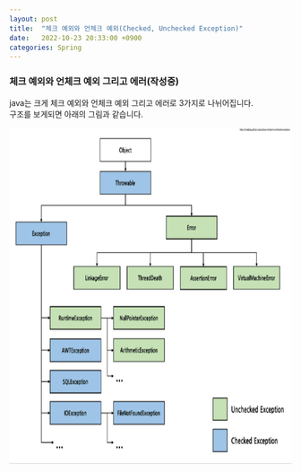 ```yaml
---
layout: post
title:  "체크 예외와 언체크 예외(Checked, Unchecked Exception)"
date:   2022-10-23 20:33:00 +0900
categories: Spring
---
```


### 체크 예외와 언체크 예외 그리고 에러(작성중)
java는 크게 체크 예외와 언체크 예외 그리고 에러로 3가지로 나뉘어집니다.<br>
구조를 보게되면 아래의 그림과 같습니다.<br>

<img src="/public/img/exception.png"  width="800" height="600"/><br>

























